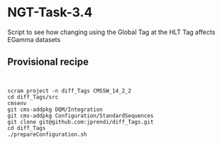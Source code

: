 # NGT-Task-3.4
Script to see how changing using the Global Tag at the HLT Tag affects EGamma datasets
## Provisional recipe
```


scram project -n diff_Tags CMSSW_14_2_2
cd diff_Tags/src
cmsenv
git cms-addpkg DQM/Integration
git cms-addpkg Configuration/StandardSequences
git clone git@github.com:jprendi/diff_Tags.git 
cd diff_Tags
./prepareConfiguration.sh
```
